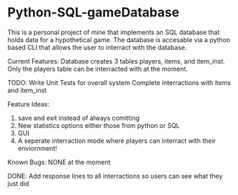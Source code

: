 # Python-SQL-gameDatabase
This is a personal project of mine that implements an SQL database that holds data for a hypothetical game.
The database is accesable via a python based CLI that allows the user to interract with the database.

Current Features:
Database creates 3 tables players, items, and item_inst.
Only the players table can be interracted with at the moment.

TODO:
Write Unit Tests for overall system
Complete interractions with items and item_inst

Feature Ideas:
1. save and exit instead of always comitting
2. New statistics options either those from python or SQL
3. GUI
4. A seperate interraction mode where players can interract with their enviornment!  


Known Bugs: 
  NONE at the moment
  
 DONE:
 Add response lines to all interractions so users can see what they just did
